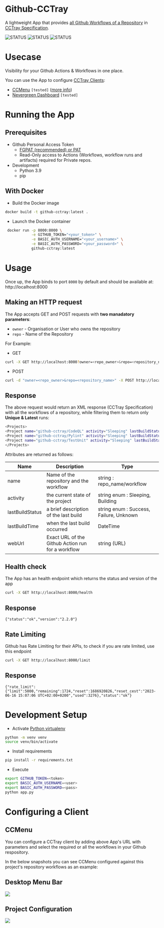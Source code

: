 # Github-CCTray

A lightweight App that provides [all Github Workflows of a Repository](https://docs.github.com/en/rest/actions/workflow-runs?apiVersion=2022-11-28#list-workflow-runs-for-a-repository) in [CCTray Specification](https://cctray.org/v1/).

![STATUS](https://github.com/mansab/github-cctray/actions/workflows/.github/workflows/pylint.yml/badge.svg)
![STATUS](https://github.com/mansab/github-cctray/actions/workflows/.github/workflows/unittests.yml/badge.svg)
![STATUS](https://github.com/mansab/github-cctray/actions/workflows/.github/workflows/codeql.yml/badge.svg)

# Usecase
Visibility for your Github Actions & Workflows in one place.

You can use the App to configure [CCTray Clients](https://cctray.org/clients/):
* [CCMenu](https://ccmenu.org/) `[tested]` ([more info](#configuring-a-client-ccmenu))
* [Nevergreen Dashboard](https://github.com/build-canaries/nevergreen) `[tested]`
# Running the App

## Prerequisites

* Github Personal Access Token
    * [FGPAT (recommended) or PAT](https://docs.github.com/en/authentication/keeping-your-account-and-data-secure/creating-a-personal-access-token)
    * Read-Only access to Actions (Workflows, workflow runs and artifacts) required for Private repos.
* Development
    * Python 3.9
    * pip

## With Docker

* Build the Docker image

```bash
docker build -t github-cctray:latest . 
```

* Launch the Docker container

```bash
 docker run -p 8000:8000 \
            -e GITHUB_TOKEN="<your_token>" \
            -e BASIC_AUTH_USERNAME="<your_username>" \
            -e BASIC_AUTH_PASSWORD="<your_password>" \
            github-cctray:latest
```

# Usage

Once up, the App binds to port `8000` by default and should be available at: http://localhost:8000

## Making an HTTP request

The App accepts GET and POST requests with **two manadatory parameters**:

* `owner` - Organisation or User who owns the repository
* `repo` - Name of the Repository

For Example:

* GET

```bash
curl -X GET http://localhost:8000?owner=<repo_owner>&repo=<repository_name>
```

* POST

```bash
curl -d "owner=<repo_owner>&repo=<repository_name>" -X POST http://localhost:8000
```

## Response

The above request would return an XML response (CCTray Specification) with all the workflows of a repository, while filtering them to return only **Unique & Latest** runs:

```bash
<Projects>
<Project name="github-cctray/CodeQL" activity="Sleeping" lastBuildStatus="Success" lastBuildTime="2023-05-07T23:22:02Z" webUrl="https://github.com/mansab/github-cctray/actions/runs/4909813101"/>
<Project name="github-cctray/Pylint" activity="Sleeping" lastBuildStatus="Success" lastBuildTime="2023-05-07T23:19:13Z" webUrl="https://github.com/mansab/github-cctray/actions/runs/4909813107"/>
<Project name="github-cctray/TestUnit" activity="Sleeping" lastBuildStatus="Success" lastBuildTime="2023-05-07T23:18:59Z" webUrl="https://github.com/mansab/github-cctray/actions/runs/4909813102"/>
</Projects>
```

Attributes are returned as follows:

<table>
  <thead>
    <tr>
      <th>Name</th>
      <th>Description</th>
      <th>Type</th>
    </tr>
  </thead>
  <tbody>
    <tr>
      <td>name</td>
      <td>Name of the repository and the workflow</td>
      <td>string : repo_name/workflow</td>
    </tr>
    <tr>
      <td>activity</td>
      <td>the current state of the project</td>
      <td>string enum : Sleeping, Building</td>
    </tr>
    <tr>
      <td>lastBuildStatus</td>
      <td>a brief description of the last build</td>
      <td>string enum : Success, Failure, Unknown</td>
    </tr>
    <tr>
      <td>lastBuildTime</td>
      <td>when the last build occurred</td>
      <td>DateTime</td>
    </tr>
    <tr>
      <td>webUrl</td>
      <td>Exact URL of the Github Action run for a workflow</td>
      <td>string (URL)</td>
    </tr>
  </tbody>
</table>

## Health check

The App has an health endpoint which returns the status and version of the app

```bash
curl -X GET http://localhost:8000/health
```


## Response

```
{"status":"ok","version":"2.2.0"}
```

## Rate Limiting

Github has Rate Limiting for their APIs, to check if you are rate limited, use this endpoint

```bash
curl -X GET http://localhost:8000/limit
```


## Response

```
{"rate_limit":{"limit":5000,"remaining":1724,"reset":1686920826,"reset_cest":"2023-06-16 15:07:06 UTC+02:00+0200","used":3276},"status":"ok"}
```

# Development Setup
 
* Activate [Python virtualenv](https://python.land/virtual-environments/virtualenv)

```bash
python -m venv venv
source venv/bin/activate
```

* Install requirements

```bash
pip install -r requirements.txt
```

* Execute

```bash
export GITHUB_TOKEN=<token>
export BASIC_AUTH_USERNAME=<user>
export BASIC_AUTH_PASSWORD=<pass>
python app.py
```

# Configuring a Client 

## CCMenu

You can configure a CCTray client by adding above App's URL with parameters and select the required or all the workflows in your Github respository.

In the below snapshots you can see CCMenu configured against this project's repository workflows as an example:

## Desktop Menu Bar

<img src="./images/ccmenu_desktop_menu_bar.png?raw=true" />

## Project Configuration

<img src="./images/ccmenu_projects_configuration.png?raw=true" />
